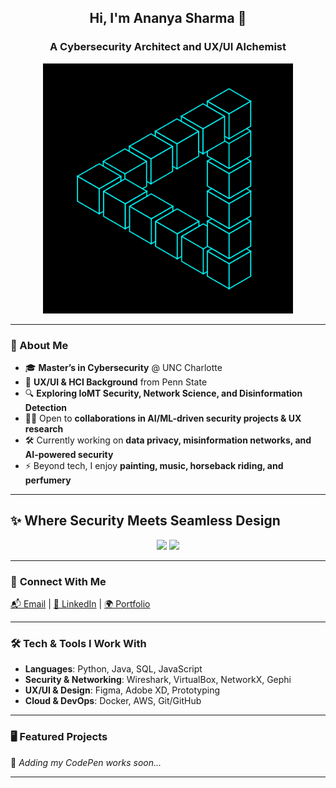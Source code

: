 <h2 align="center">Hi, I'm Ananya Sharma 👋</h2>
<h3 align="center">A Cybersecurity Architect and UX/UI Alchemist</h3>

<div align="center">
    <img src="./Ry6p.gif" alt="Creative Cybersecurity Enthusiast" width="400" />
</div>

---

### 🚀 About Me
- 🎓 **Master’s in Cybersecurity** @ UNC Charlotte  
- 🎨 **UX/UI & HCI Background** from Penn State  
- 🔍 **Exploring IoMT Security, Network Science, and Disinformation Detection**  
- 🤝🏾 Open to **collaborations in AI/ML-driven security projects & UX research**  
- 🛠 Currently working on **data privacy, misinformation networks, and AI-powered security**  
- ⚡ Beyond tech, I enjoy **painting, music, horseback riding, and perfumery**  

---

## **✨ Where Security Meets Seamless Design**
<p align="center">
  <img src="https://github-readme-stats.vercel.app/api?username=anasharma7&show_icons=true&theme=radical" height="180px"/>
  <img src="https://streak-stats.demolab.com/?user=anasharma7&theme=radical" height="180px"/>
</p>

---

### 🔗 **Connect With Me**
[📬 Email](mailto:aanasharma15@gmail.com) | [🔗 LinkedIn](https://www.linkedin.com/in/anasharma15/) | [🌍 Portfolio](your-portfolio-link)  

---

### 🛠 **Tech & Tools I Work With**
- **Languages**: Python, Java, SQL, JavaScript  
- **Security & Networking**: Wireshark, VirtualBox, NetworkX, Gephi  
- **UX/UI & Design**: Figma, Adobe XD, Prototyping  
- **Cloud & DevOps**: Docker, AWS, Git/GitHub  

---

### 🖥 **Featured Projects**
🚧 *Adding my CodePen works soon...*  

---

